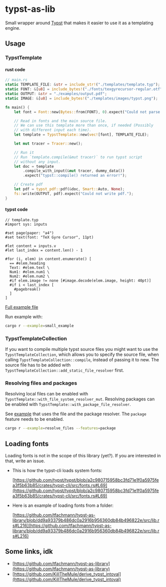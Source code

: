 # typst-as-lib

Small wrapper around [Typst](https://github.com/typst/typst) that makes it easier to use it as a templating engine.

## Usage

### TypstTemplate

#### rust code

```rust
// main.rs
static TEMPLATE_FILE: &str = include_str!("./templates/template.typ");
static FONT: &[u8] = include_bytes!("./fonts/texgyrecursor-regular.otf");
static OUTPUT: &str = "./examples/output.pdf";
static IMAGE: &[u8] = include_bytes!("./templates/images/typst.png");

fn main() {
    let font = Font::new(Bytes::from(FONT), 0).expect("Could not parse font!");

    // Read in fonts and the main source file.
    // We can use this template more than once, if needed (Possibly
    // with different input each time).
    let template = TypstTemplate::new(vec![font], TEMPLATE_FILE);

    let mut tracer = Tracer::new();

    // Run it
    // Run `template.compile(&mut tracer)` to run typst script
    // without any input.
    let doc = template
        .compile_with_input(&mut tracer, dummy_data())
        .expect("typst::compile() returned an error!");

    // Create pdf
    let pdf = typst_pdf::pdf(&doc, Smart::Auto, None);
    fs::write(OUTPUT, pdf).expect("Could not write pdf.");
}
```

#### typst code

```typ
// template.typ
#import sys: inputs

#set page(paper: "a4")
#set text(font: "TeX Gyre Cursor", 11pt)

#let content = inputs.v
#let last_index = content.len() - 1

#for (i, elem) in content.enumerate() [
  == #elem.heading
  Text: #elem.text \
  Num1: #elem.num1 \
  Num2: #elem.num2 \
  #if elem.image != none [#image.decode(elem.image, height: 40pt)]
  #if i < last_index [
    #pagebreak()
  ]
]
```
[Full example file](https://github.com/Relacibo/typst-as-lib/blob/main/examples/small_example.rs)

Run example with: 
```bash
cargo r --example=small_example
```

### TypstTemplateCollection

If you want to compile multiple typst source files you might want to use the `TypstTemplateCollection`, which allows you to specify the source file, when calling `TypstTemplateCollection::compile`, instead of passing it to new. The source file has to be added with `TypstTemplateCollection::add_static_file_resolver` first.

### Resolving files and packages
Resolving local files can be enabled with `TypstTemplate::with_file_system_resolver_mut`. 
Resolving packages can be enabled with `TypstTemplate::with_package_file_resolver`. 

See [example](https://github.com/Relacibo/typst-as-lib/blob/main/examples/resolve_packages.rs) that uses the file and the package resolver. The `package` feature needs to be enabled.

```bash
cargo r --example=resolve_files --features=package
```

## Loading fonts

Loading fonts is not in the scope of this library (yet?). If you are interested in that, write an issue.
- This is how the typst-cli loads system fonts:

    [https://github.com/typst/typst/blob/a2c980715958bc3fd71e1f0a5975fea3f5b63b85/crates/typst-cli/src/fonts.rs#L69](https://github.com/typst/typst/blob/a2c980715958bc3fd71e1f0a5975fea3f5b63b85/crates/typst-cli/src/fonts.rs#L69)
- Here is an example of loading fonts from a folder:
  
    [https://github.com/tfachmann/typst-as-library/blob/dd9a93379b486dc0a2916b956360db84b496822e/src/lib.rs#L216](https://github.com/tfachmann/typst-as-library/blob/dd9a93379b486dc0a2916b956360db84b496822e/src/lib.rs#L216)

## Some links, idk

- [https://github.com/tfachmann/typst-as-library](https://github.com/tfachmann/typst-as-library)
- [https://github.com/KillTheMule/derive_typst_intoval](https://github.com/KillTheMule/derive_typst_intoval)
